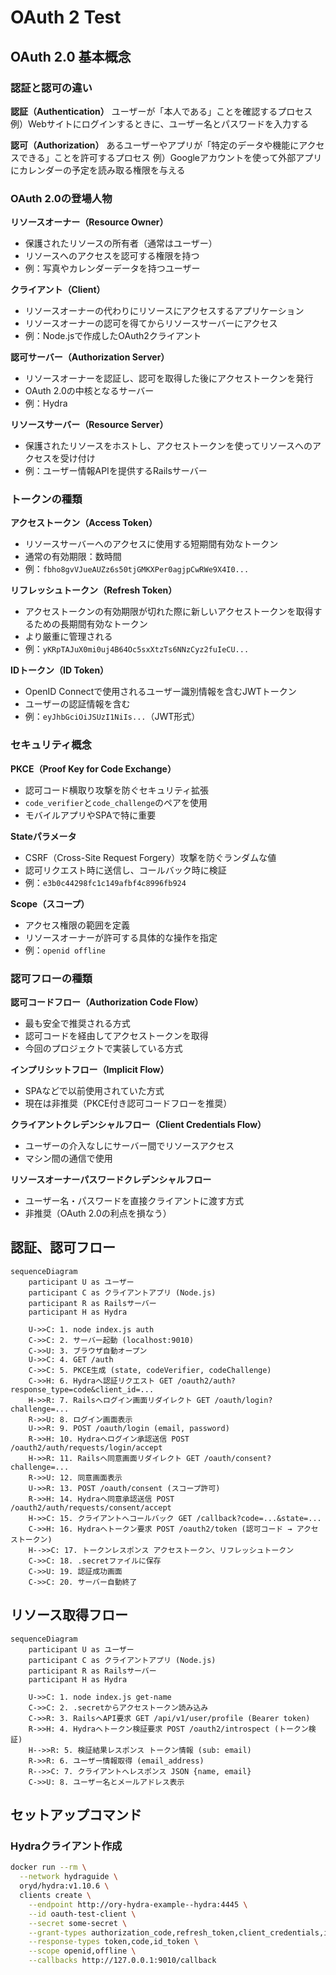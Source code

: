 # OAuth 2 Test

## OAuth 2.0 基本概念

### 認証と認可の違い

**認証（Authentication）**
ユーザーが「本人である」ことを確認するプロセス
例）Webサイトにログインするときに、ユーザー名とパスワードを入力する

**認可（Authorization）**
あるユーザーやアプリが「特定のデータや機能にアクセスできる」ことを許可するプロセス
例）Googleアカウントを使って外部アプリにカレンダーの予定を読み取る権限を与える

### OAuth 2.0の登場人物

**リソースオーナー（Resource Owner）**
- 保護されたリソースの所有者（通常はユーザー）
- リソースへのアクセスを認可する権限を持つ
- 例：写真やカレンダーデータを持つユーザー

**クライアント（Client）**
- リソースオーナーの代わりにリソースにアクセスするアプリケーション
- リソースオーナーの認可を得てからリソースサーバーにアクセス
- 例：Node.jsで作成したOAuth2クライアント

**認可サーバー（Authorization Server）**
- リソースオーナーを認証し、認可を取得した後にアクセストークンを発行
- OAuth 2.0の中核となるサーバー
- 例：Hydra

**リソースサーバー（Resource Server）**
- 保護されたリソースをホストし、アクセストークンを使ってリソースへのアクセスを受け付け
- 例：ユーザー情報APIを提供するRailsサーバー

### トークンの種類

**アクセストークン（Access Token）**
- リソースサーバーへのアクセスに使用する短期間有効なトークン
- 通常の有効期限：数時間
- 例：`fbho8gvVJueAUZz6s50tjGMKXPer0agjpCwRWe9X4I0...`

**リフレッシュトークン（Refresh Token）**
- アクセストークンの有効期限が切れた際に新しいアクセストークンを取得するための長期間有効なトークン
- より厳重に管理される
- 例：`yKRpTAJuX0mi0uj4B64Oc5sxXtzTs6NNzCyz2fuIeCU...`

**IDトークン（ID Token）**
- OpenID Connectで使用されるユーザー識別情報を含むJWTトークン
- ユーザーの認証情報を含む
- 例：`eyJhbGciOiJSUzI1NiIs...`（JWT形式）

### セキュリティ概念

**PKCE（Proof Key for Code Exchange）**
- 認可コード横取り攻撃を防ぐセキュリティ拡張
- `code_verifier`と`code_challenge`のペアを使用
- モバイルアプリやSPAで特に重要

**Stateパラメータ**
- CSRF（Cross-Site Request Forgery）攻撃を防ぐランダムな値
- 認可リクエスト時に送信し、コールバック時に検証
- 例：`e3b0c44298fc1c149afbf4c8996fb924`

**Scope（スコープ）**
- アクセス権限の範囲を定義
- リソースオーナーが許可する具体的な操作を指定
- 例：`openid offline`

### 認可フローの種類

**認可コードフロー（Authorization Code Flow）**
- 最も安全で推奨される方式
- 認可コードを経由してアクセストークンを取得
- 今回のプロジェクトで実装している方式

**インプリシットフロー（Implicit Flow）**
- SPAなどで以前使用されていた方式
- 現在は非推奨（PKCE付き認可コードフローを推奨）

**クライアントクレデンシャルフロー（Client Credentials Flow）**
- ユーザーの介入なしにサーバー間でリソースアクセス
- マシン間の通信で使用

**リソースオーナーパスワードクレデンシャルフロー**
- ユーザー名・パスワードを直接クライアントに渡す方式
- 非推奨（OAuth 2.0の利点を損なう）


## 認証、認可フロー

```mermaid
sequenceDiagram
    participant U as ユーザー
    participant C as クライアントアプリ (Node.js)
    participant R as Railsサーバー
    participant H as Hydra

    U->>C: 1. node index.js auth
    C->>C: 2. サーバー起動 (localhost:9010)
    C->>U: 3. ブラウザ自動オープン
    U->>C: 4. GET /auth
    C->>C: 5. PKCE生成 (state, codeVerifier, codeChallenge)
    C->>H: 6. Hydraへ認証リクエスト GET /oauth2/auth?response_type=code&client_id=...
    H->>R: 7. Railsへログイン画面リダイレクト GET /oauth/login?challenge=...
    R->>U: 8. ログイン画面表示
    U->>R: 9. POST /oauth/login (email, password)
    R->>H: 10. Hydraへログイン承認送信 POST /oauth2/auth/requests/login/accept
    H->>R: 11. Railsへ同意画面リダイレクト GET /oauth/consent?challenge=...
    R->>U: 12. 同意画面表示
    U->>R: 13. POST /oauth/consent (スコープ許可)
    R->>H: 14. Hydraへ同意承認送信 POST /oauth2/auth/requests/consent/accept
    H->>C: 15. クライアントへコールバック GET /callback?code=...&state=...
    C->>H: 16. Hydraへトークン要求 POST /oauth2/token (認可コード → アクセストークン)
    H-->>C: 17. トークンレスポンス アクセストークン、リフレッシュトークン
    C->>C: 18. .secretファイルに保存
    C->>U: 19. 認証成功画面
    C->>C: 20. サーバー自動終了
```

## リソース取得フロー

```mermaid
sequenceDiagram
    participant U as ユーザー
    participant C as クライアントアプリ (Node.js)
    participant R as Railsサーバー
    participant H as Hydra

    U->>C: 1. node index.js get-name
    C->>C: 2. .secretからアクセストークン読み込み
    C->>R: 3. RailsへAPI要求 GET /api/v1/user/profile (Bearer token)
    R->>H: 4. Hydraへトークン検証要求 POST /oauth2/introspect (トークン検証)
    H-->>R: 5. 検証結果レスポンス トークン情報 (sub: email)
    R->>R: 6. ユーザー情報取得 (email_address)
    R-->>C: 7. クライアントへレスポンス JSON {name, email}
    C->>U: 8. ユーザー名とメールアドレス表示
```

## セットアップコマンド

### Hydraクライアント作成

```bash
docker run --rm \
  --network hydraguide \
  oryd/hydra:v1.10.6 \
  clients create \
    --endpoint http://ory-hydra-example--hydra:4445 \
    --id oauth-test-client \
    --secret some-secret \
    --grant-types authorization_code,refresh_token,client_credentials,implicit \
    --response-types token,code,id_token \
    --scope openid,offline \
    --callbacks http://127.0.0.1:9010/callback
```
